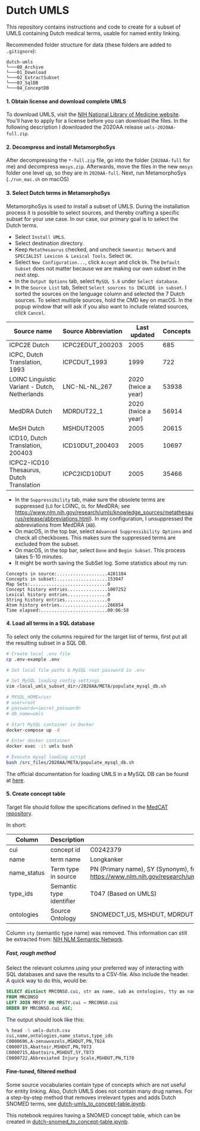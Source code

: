 # Dutch UMLS
This repository contains instructions and code to create for a subset of UMLS containing Dutch medical terms, usable for named entity linking.

Recommended folder structure for data (these folders are added to `.gitignore`):
```
dutch-umls
└───00_Archive
└───01_Download
└───02_ExtractSubset
└───03_SqlDB
└───04_ConceptDB
```

#### 1. Obtain license and download complete UMLS
To download UMLS, visit the [NIH National Library of Medicine website](https://www.nlm.nih.gov/research/umls/licensedcontent/umlsknowledgesources.html). You'll have to apply for a license before you can download the files. In the following description I downloaded the 2020AA release `umls-2020AA-full.zip`.

#### 2. Decompress and install MetamorphoSys
After decompressing the `*-full.zip` file, go into the folder (`2020AA-full` for me) and decompress `mmsys.zip`. Afterwards, move the files in the new `mmsys` folder one level up, so they are in `2020AA-full`. Next, run MetamorphoSys (`./run_mac.sh` on macOS)

#### 3. Select Dutch terms in MetamorphoSys
MetamorphoSys is used to install a subset of UMLS. During the installation process it is possible to select sources, and thereby crafting a specific subset for your use case. In our case, our primary goal is to select the Dutch terms.
- Select `Install UMLS`.
- Select destination directory.
- Keep `Metathesaurus` checked, and uncheck `Semantic Network` and `SPECIALIST Lexicon & Lexical Tools`. Select `OK`.
- Select `New Configuration...`, click `Accept` and click `Ok`. The `Default Subset` does not matter because we are making our own subset in the next step.
- In the `Output Options` tab, select `MySQL 5.6` under `Select database`.
- In the `Source List` tab, Select `Select sources to INCLUDE in subset`. I sorted the sources on the language column and selected the 7 Dutch sources. To select multiple sources, hold the CMD key on macOS. In the popup window that will ask if you also want to include related sources, click `Cancel`.

| Source name | Source Abbreviation | Last updated | Concepts |
|---|---|---|---|
| ICPC2E Dutch | ICPC2EDUT_200203 | 2005 | 685 |
| ICPC, Dutch Translation, 1993 | ICPCDUT_1993 | 1999 | 722 |
| LOINC Linguistic Variant - Dutch, Netherlands | LNC-NL-NL_267 | 2020 (twice a year) | 53938 |
| MedDRA Dutch | MDRDUT22_1 | 2020 (twice a year) | 56914 |
| MeSH Dutch | MSHDUT2005 | 2005 | 20615 |
| ICD10, Dutch Translation, 200403 | ICD10DUT_200403 | 2005 | 10697 |
| ICPC2-ICD10 Thesaurus, Dutch Translation | ICPC2ICD10DUT | 2005 | 35466 |

- In the `Suppressibility` tab, make sure the obsolete terms are suppressed (`LO` for LOINC, `OL` for MedDRA; see https://www.nlm.nih.gov/research/umls/knowledge_sources/metathesaurus/release/abbreviations.html). In my configuration, I unsuppressed the abbreviations from MedDRA (`AB`).
- On macOS, in the top bar, select `Advanced Suppressibility Options` and check all checkboxes. This makes sure the suppressed terms are excluded from the subset.
- On macOS, in the top bar, select `Done` and `Begin Subset`. This process takes 5-10 minutes.
- It might be worth saving the SubSet log. Some statistics about my run:
```
Concepts in source:...................4281184
Concepts in subset:...................153047
Map Sets:.............................0
Concept history entries...............1007252
Lexical history entries...............0
String history entries................0
Atom history entries..................266854
Time elapsed:.........................00:06:58
```

#### 4. Load all terms in a SQL database
To select only the columns required for the target list of terms, first put all the resulting subset in a SQL DB. 

```bash
# Create local .env file
cp .env-example .env

# Set local file paths & MySQL root password in .env

# Set MySQL loading config settings 
vim <local_umls_subset_dir>/2020AA/META/populate_mysql_db.sh

# MYSQL_HOME=/usr
# user=root
# password=<secret_password>
# db_name=umls

# Start MySQL container in Docker
docker-compose up -d

# Enter docker container
docker exec -it umls bash

# Execute mysql loading script
bash /src_files/2020AA/META/populate_mysql_db.sh
```

The official documentation for loading UMLS in a MySQL DB can be found at [here](https://www.nlm.nih.gov/research/umls/implementation_resources/scripts/README_RRF_MySQL_Output_Stream.html).

#### 5. Create concept table
Target file should follow the specifications defined in the [MedCAT repository](https://github.com/CogStack/MedCAT/blob/master/examples/README.md).

In short:

| Column | Description | Example values |
|-|-|-|
|cui| concept id | C0242379 |
|name| term name | Longkanker|
|name_status| Term type in source | PN (Primary name), SY (Synonym), for others see https://www.nlm.nih.gov/research/umls/knowledge_sources/metathesaurus/release/abbreviations.html#TTY |
|type_ids| Semantic type identifier | T047 (Based on UMLS) |
|ontologies| Source Ontology | SNOMEDCT_US, MSHDUT, MDRDUT, ICPC2EDUT, ICPCDUT, or something custom |

Column `sty` (semantic type name) was removed. This information can still be extracted from: [NIH NLM Semantic Network](https://lhncbc.nlm.nih.gov/semanticnetwork/download/SemGroups.txt).

##### Fast, rough method
Select the relevant columns using your preferred way of interacting with SQL databases and save the results to a CSV-file. Also include the header. A quick way to do this, would be:
```sql
SELECT distinct MRCONSO.cui, str as name, sab as ontologies, tty as name_status, tui as type_ids
FROM MRCONSO
LEFT JOIN MRSTY ON MRSTY.cui = MRCONSO.cui
ORDER BY MRCONSO.cui ASC;
```

The output should look like this:
```bash
% head -5 umls-dutch.csv 
cui,name,ontologies,name_status,type_ids
C0000696,A-zenuwvezels,MSHDUT,PN,T024
C0000715,Abattoir,MSHDUT,PN,T073
C0000715,Abattoirs,MSHDUT,SY,T073
C0000722,Abbreviated Injury Scale,MSHDUT,PN,T170
```

#### Fine-tuned, filtered method
Some source vocabularies contain type of concepts which are not useful for entity 
linking. Also, Dutch UMLS does not contain many drug names. For a step-by-step
method that removes irrelevant types and adds Dutch SNOMED terms, see
[dutch-umls_to_concept-table.ipynb](dutch-umls_to_concept-table.ipynb).

This notebook requires having a SNOMED concept table, which can be created in
[dutch-snomed_to_concept-table.ipynb](dutch-snomed_to_concept-table.ipynb).

